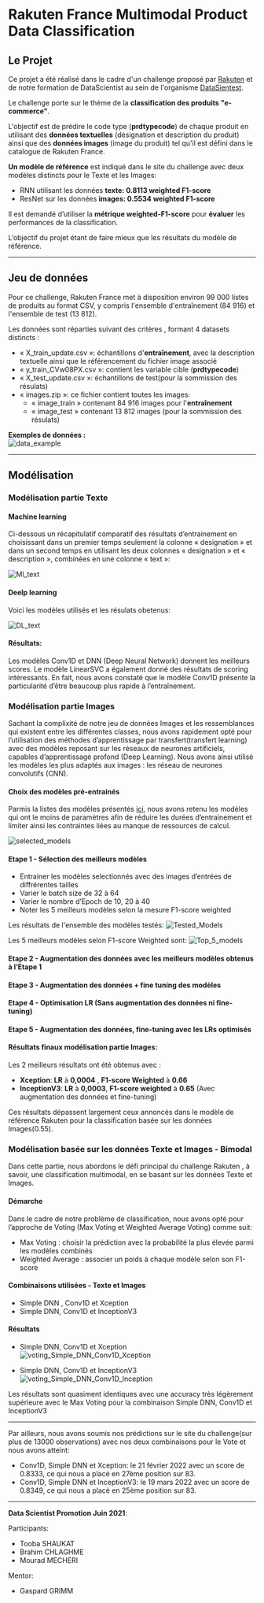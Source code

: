 # Rakuten France Multimodal Product Data Classification

## Le Projet 
Ce projet a été réalisé dans le cadre d'un challenge proposé par [Rakuten](https://challengedata.ens.fr/participants/challenges/35/) et de notre formation de DataScientist au sein de l'organisme [DataSientest](https://datascientest.com/).              

Le challenge porte sur le thème de la **classification des produits "e-commerce"**.

L'objectif est de prédire le code type (**prdtypecode**) de chaque produit en utilisant des **données textuelles** (désignation et description du produit) ainsi que des **données images** (image du produit) tel qu'il est défini dans le catalogue de Rakuten France.                  

**Un modèle de référence** est indiqué dans le site du challenge 
avec deux modèles distincts pour le Texte et les Images:
-	RNN utilisant les données **texte: 0.8113 weighted F1-score**
-	ResNet sur les données  **images: 0.5534 weighted F1-score**

Il est demandé d’utiliser la **métrique weighted-F1-score** pour **évaluer** les performances de la classification. 


L’objectif du projet étant de faire mieux que les résultats du modèle de référence.

----------

## Jeu de données
Pour ce challenge, Rakuten France met à disposition environ 99 000 listes de produits au format CSV, y compris l'ensemble d'entraînement (84 916) et l'ensemble de test (13 812).</br>
		
Les données sont réparties suivant des critères , formant 4 datasets distincts :	

- « X_train_update.csv »:  échantillons d'**entraînement**, avec la description textuelle ainsi que le référencement du fichier image associé
- « y_train_CVw08PX.csv »: contient les variable cible (**prdtypecode**)
- « X_test_update.csv »:  échantillons de test(pour la sommission des résulats)
- « images.zip »: ce fichier contient toutes les images:
	- « image_train » contenant 84 916 images pour l'**entraînement**
	- « image_test » contenant 13 812 images (pour la sommission des résulats)
	
**Exemples de données :** </br>
![data_example](https://user-images.githubusercontent.com/88212289/201135993-81d5834d-c4ab-44ca-8d2e-ad61ccce3e4b.png)

----------

## Modélisation

### Modélisation partie Texte
#### Machine learning
Ci-dessous un récapitulatif comparatif des résultats d’entrainement en choisissant dans un premier temps seulement la colonne « designation » et dans un second temps en utilisant les deux colonnes « designation » et « description », combinées en une colonne « text »:

![Ml_text](https://user-images.githubusercontent.com/88212289/201136744-3cf17787-f827-4b5e-b116-a4b09e4614f3.png)
#### Deelp learning
Voici les modèles utilisés et les résulats obetenus:

![DL_text](https://user-images.githubusercontent.com/88212289/201137059-3586e8f2-c90d-4e4d-a125-b62241fbca8b.png)
#### Résultats:
Les modèles Conv1D et DNN (Deep Neural Network) donnent les meilleurs scores. Le modèle LinearSVC a également donné des résultats de scoring intéressants. En fait, nous avons constaté que le modèle Conv1D présente la particularité d’être beaucoup plus rapide à l’entraînement.

### Modélisation partie Images
Sachant la complixité de notre jeu de données Images et les ressemblances qui existent entre les différentes classes, nous avons rapidement opté pour l’utilisation des méthodes d’apprentissage par transfert(transfert learning) avec des modèles reposant sur les réseaux de neurones artificiels, capables d’apprentissage profond (Deep Learning). Nous avons ainsi utilisé les modèles les plus adaptés aux images : les réseau de neurones convolutifs (CNN).

#### Choix des modèles pré-entrainés
Parmis la listes des modèles présentés [ici](https://keras.io/api/applications/),
nous avons retenu les modèles qui ont le moins de paramètres afin de réduire les durées d’entrainement et limiter ainsi les contraintes liées au manque de ressources de calcul.

![selected_models](https://user-images.githubusercontent.com/88212289/201138152-db60d1d2-0c5e-4416-a526-2455cf73b09d.png)
#### Etape 1 - Sélection des meilleurs modèles
- Entrainer les modèles selectionnés avec des images d’entrées de diffrérentes tailles
- Varier le batch size  de 32 à 64</br>
- Varier le nombre d’Epoch de 10, 20 à 40</br>
- Noter les 5 meilleurs modèles selon la mesure F1-score weighted

Les résultats de l'ensemble des modèles testés:
![Tested_Models](https://user-images.githubusercontent.com/88212289/201144494-fdbbba04-bceb-42a3-b15c-0c6e3f0d425b.png)

Les 5 meilleurs modèles selon F1-score Weighted sont: 
![Top_5_models](https://user-images.githubusercontent.com/88212289/201144809-d0c4b7bd-73c0-4fe1-a9ac-754c16da6518.png)


#### Etape 2 - Augmentation des données avec les meilleurs modèles obtenus à l’Etape 1
#### Etape 3 - Augmentation des données + fine tuning des modèles
#### Etape 4 - Optimisation LR (Sans augmentation des données ni fine-tuning)
#### Etape 5 - Augmentation des données, fine-tuning avec les LRs optimisés

#### Résultats finaux modélisation partie Images:
Les 2 meilleurs résultats ont été obtenus avec :

- **Xception**: **LR** à **0,0004** , **F1-score Weighted** à **0.66**
- **InceptionV3**: **LR** à **0,0003**, **F1-score weighted** à **0.65**
(Avec augmentation des données et fine-tuning)

Ces résultats dépassent largement ceux annoncés dans le modèle de référence Rakuten pour la classification basée sur les données Images(0.55).

###  Modélisation basée sur les données Texte et Images - Bimodal
Dans cette partie, nous abordons le défi principal du challenge Rakuten , à savoir, une classification multimodal, en se basant sur les données Texte et Images.

#### Démarche
Dans le cadre de notre problème de classification, nous avons opté pour l’approche de Voting (Max Voting et Weighted Average Voting) comme suit:

- Max Voting : choisir la prédiction avec la probabilité la plus élevée parmi les modèles combinés
- Weighted Average : associer un poids à chaque modèle selon son F1-score

#### Combinaisons utilisées - Texte et Images
- Simple DNN , Conv1D et Xception
- Simple DNN, Conv1D et InceptionV3

#### Résultats
- Simple DNN, Conv1D et Xception
 ![voting_Simple_DNN_Conv1D_Xception](https://user-images.githubusercontent.com/88212289/201141605-e4898203-3f30-434a-b2e7-8c97f87f7a6e.png)

-  Simple DNN, Conv1D et InceptionV3
![voting_Simple_DNN_Conv1D_Inception](https://user-images.githubusercontent.com/88212289/201141940-796c7003-9a3b-41ec-8471-d2a3babc80a6.png)

Les résultats sont quasiment identiques avec une accuracy très légèrement supérieure avec le Max Voting pour la combinaison Simple DNN, Conv1D et InceptionV3

----------
Par ailleurs, nous avons soumis nos prédictions sur le site du challenge(sur plus de 13000 observations) avec nos deux combinaisons pour le Vote et nous avons atteint:

- Conv1D, Simple DNN et Xception: le 21 février 2022 avec un score de 0.8333, ce qui nous a placé en 27ème position sur 83.
- Conv1D, Simple DNN et InceptionV3: le 19 mars 2022 avec un score de 0.8349, ce qui nous a placé en 25ème position sur 83.


----------
**Data Scientist Promotion Juin 2021**:

Participants:
- Tooba SHAUKAT
- Brahim CHLAGHME
- Mourad MECHERI

Mentor: 
- Gaspard GRIMM

